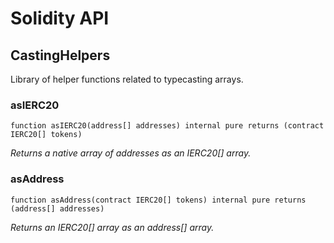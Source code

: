 # Solidity API

## CastingHelpers

Library of helper functions related to typecasting arrays.

### asIERC20

```solidity
function asIERC20(address[] addresses) internal pure returns (contract IERC20[] tokens)
```

_Returns a native array of addresses as an IERC20[] array._

### asAddress

```solidity
function asAddress(contract IERC20[] tokens) internal pure returns (address[] addresses)
```

_Returns an IERC20[] array as an address[] array._

